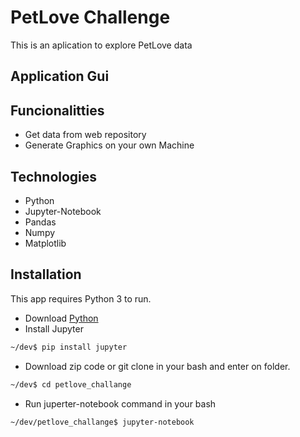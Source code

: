 # PetLove Challenge

This is an aplication to explore PetLove data

## Application Gui

## Funcionalitties

- Get data from web repository
- Generate Graphics on your own Machine

## Technologies

- Python
- Jupyter-Notebook
- Pandas
- Numpy
- Matplotlib

## Installation

This app requires Python 3 to run.

- Download [Python](https://www.python.org/)
- Install Jupyter

```sh
~/dev$ pip install jupyter
```

- Download zip code or git clone in your bash and enter on folder.

```sh
~/dev$ cd petlove_challange
```
- Run juperter-notebook command in your bash
```sh
~/dev/petlove_challange$ jupyter-notebook
```
